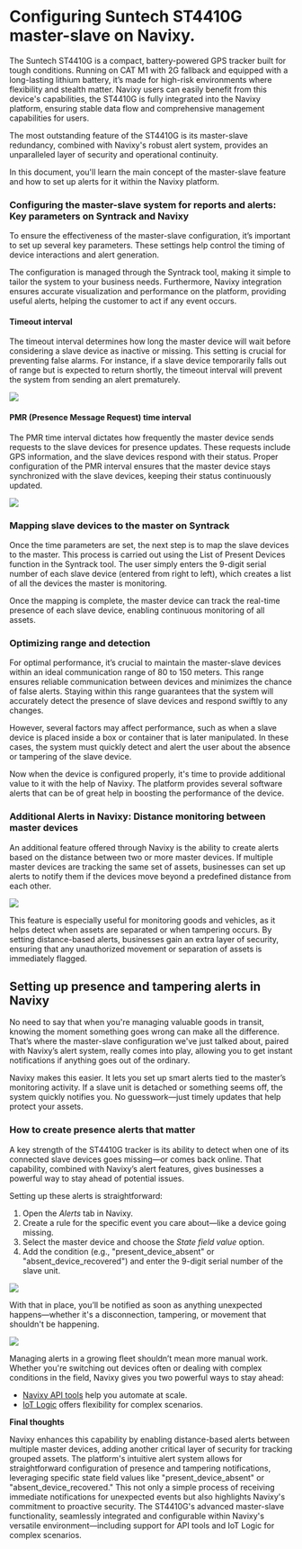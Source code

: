 # Configuring Suntech ST4410G master-slave on Navixy.

The Suntech ST4410G is a compact, battery-powered GPS tracker built for tough conditions. Running on CAT M1 with 2G fallback and equipped with a long-lasting lithium battery, it’s made for high-risk environments where flexibility and stealth matter. Navixy users can easily benefit from this device's capabilities, the ST4410G is fully integrated into the Navixy platform, ensuring stable data flow and comprehensive management capabilities for users.

The most outstanding feature of the ST4410G is its master-slave redundancy, combined with Navixy's robust alert system, provides an unparalleled layer of security and operational continuity.

In this document, you'll learn the main concept of the master-slave feature and how to set up alerts for it within the Navixy platform.

### Configuring the master-slave system for reports and alerts: Key parameters on Syntrack and Navixy

To ensure the effectiveness of the master-slave configuration, it’s important to set up several key parameters. These settings help control the timing of device interactions and alert generation.

The configuration is managed through the Syntrack tool, making it simple to tailor the system to your business needs. Furthermore, Navixy integration ensures accurate visualization and performance on the platform, providing useful alerts, helping the customer to act if any event occurs.

#### Timeout interval

The timeout interval determines how long the master device will wait before considering a slave device as inactive or missing. This setting is crucial for preventing false alarms. For instance, if a slave device temporarily falls out of range but is expected to return shortly, the timeout interval will prevent the system from sending an alert prematurely.

![](https://lh7-rt.googleusercontent.com/docsz/AD_4nXfk8fVlzJ8KomhVMibxxDpfeMEYTvTp4SjlAMkFqKObHv9MMhffyRwJ6gjyGO3Z0m6k9NaJH9bcBPrLpPY4DZ94mVSlpmUT9zirSkqL1MHqwYfRVLS6TKv3r1qPSglmA8KVZwor?key=tadSe0dC1rnchCyfbf2IlA)

#### PMR (Presence Message Request) time interval

The PMR time interval dictates how frequently the master device sends requests to the slave devices for presence updates. These requests include GPS information, and the slave devices respond with their status. Proper configuration of the PMR interval ensures that the master device stays synchronized with the slave devices, keeping their status continuously updated.

![](https://lh7-rt.googleusercontent.com/docsz/AD_4nXetTC-gNFDNmZRuRzpgtsHppGOeoSewzwCFD1D7EoCpgLoyfuACm5yin7kbTgfeyAPDwGPZ3IzEmR9lyu6O7GbDXiyDi-cmUSpc2TL93BWc3PkBwRzfkraoOaljtytfXl3p6aDW?key=tadSe0dC1rnchCyfbf2IlA)

### Mapping slave devices to the master on Syntrack

Once the time parameters are set, the next step is to map the slave devices to the master. This process is carried out using the List of Present Devices function in the Syntrack tool. The user simply enters the 9-digit serial number of each slave device (entered from right to left), which creates a list of all the devices the master is monitoring.

Once the mapping is complete, the master device can track the real-time presence of each slave device, enabling continuous monitoring of all assets.

### Optimizing range and detection

For optimal performance, it’s crucial to maintain the master-slave devices within an ideal communication range of 80 to 150 meters. This range ensures reliable communication between devices and minimizes the chance of false alerts. Staying within this range guarantees that the system will accurately detect the presence of slave devices and respond swiftly to any changes.

However, several factors may affect performance, such as when a slave device is placed inside a box or container that is later manipulated. In these cases, the system must quickly detect and alert the user about the absence or tampering of the slave device.

Now when the device is configured properly, it's time to provide additional value to it with the help of Navixy. The platform provides several software alerts that can be of great help in boosting the performance of the device.

### Additional Alerts in Navixy: Distance monitoring between master devices

An additional feature offered through Navixy is the ability to create alerts based on the distance between two or more master devices. If multiple master devices are tracking the same set of assets, businesses can set up alerts to notify them if the devices move beyond a predefined distance from each other.

![](https://lh7-rt.googleusercontent.com/docsz/AD_4nXebVwcAe_iy8QpvtvY2dryZM6MZ89jpbxua45YnnQMUB5zlbCqJ2KNi0-F_NibHDh8RsW9ciFDxe2XEudtiP7eKOsNgz5MwPmiH8Wmp6FgGup_8V0f14dTwVAWLROe47OL32ukDQA?key=tadSe0dC1rnchCyfbf2IlA)

This feature is especially useful for monitoring goods and vehicles, as it helps detect when assets are separated or when tampering occurs. By setting distance-based alerts, businesses gain an extra layer of security, ensuring that any unauthorized movement or separation of assets is immediately flagged.

## Setting up presence and tampering alerts in Navixy

No need to say that when you're managing valuable goods in transit, knowing the moment something goes wrong can make all the difference. That’s where the master-slave configuration we've just talked about, paired with Navixy’s alert system, really comes into play, allowing you to get instant notifications if anything goes out of the ordinary.

Navixy makes this easier. It lets you set up smart alerts tied to the master’s monitoring activity. If a slave unit is detached or something seems off, the system quickly notifies you. No guesswork—just timely updates that help protect your assets.

### How to create presence alerts that matter

A key strength of the ST4410G tracker is its ability to detect when one of its connected slave devices goes missing—or comes back online. That capability, combined with Navixy’s alert features, gives businesses a powerful way to stay ahead of potential issues.

Setting up these alerts is straightforward:

1. Open the _Alerts_ tab in Navixy.
2. Create a rule for the specific event you care about—like a device going missing.
3. Select the master device and choose the _State field value_ option.
4. Add the condition (e.g., "present\_device\_absent" or "absent\_device\_recovered") and enter the 9-digit serial number of the slave unit.

![](https://lh7-rt.googleusercontent.com/docsz/AD_4nXesAk9lNzokfS4caOKZ3ptr4M-ctro2G_8Ebn7X9L438-zK9wKlWeg23xJvGTnuUiYUrBlm0Vc4yQrGghx2WtZ_5FMEvqBYF0FdLUWuX1AX94uKUAPMn1g25EgQtk-XtvW35kmp_A?key=tadSe0dC1rnchCyfbf2IlA)

With that in place, you’ll be notified as soon as anything unexpected happens—whether it's a disconnection, tampering, or movement that shouldn't be happening.

![](https://lh7-rt.googleusercontent.com/docsz/AD_4nXdaD0R3YWew_0fASmCOXFp9PcTAdinJsLzIvA96LrLqCakCE0Xlb-PbP1mGEosdjiFo4mXM9kgDq4ZglOl6jT1uSg5lnUDK_Clidji_VaNeiuSmHkEULcaTZzzpmGNt54LqIbs0Lw?key=tadSe0dC1rnchCyfbf2IlA)

Managing alerts in a growing fleet shouldn’t mean more manual work. Whether you're switching out devices often or dealing with complex conditions in the field, Navixy gives you two powerful ways to stay ahead:

* [Navixy API tools](https://www.navixy.com/docs/developers) help you automate at scale.
* [IoT Logic](https://www.navixy.com/iot-logic/) offers flexibility for complex scenarios.

**Final thoughts**

Navixy enhances this capability by enabling distance-based alerts between multiple master devices, adding another critical layer of security for tracking grouped assets. The platform's intuitive alert system allows for straightforward configuration of presence and tampering notifications, leveraging specific state field values like "present\_device\_absent" or "absent\_device\_recovered." This not only a simple process of receiving immediate notifications for unexpected events but also highlights Navixy's commitment to proactive security. The ST4410G's advanced master-slave functionality, seamlessly integrated and configurable within Navixy's versatile environment—including support for API tools and IoT Logic for complex scenarios.
